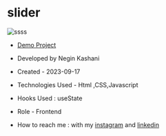 # slider
![ssss](https://github.com/NeginKashani/slider/assets/109550062/816af735-8f0d-436e-bed5-9d78a5161351)


- [Demo Project](https://neginkashani.github.io/slider/)

- Developed by Negin Kashani

- Created - 2023-09-17

- Technologies Used - Html ,CSS,Javascript 

- Hooks Used : useState 

- Role - Frontend

- How to reach me : with my [instagram](https://instagram.com/negin_kashweb?igshid=NTc4MTIwNjQ2YQ==
) and [linkedin](https://www.linkedin.com/in/negin-kashani-567840b8)

